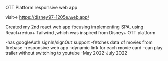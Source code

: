 OTT Platform responsive web app

visit-> https://disney97-1205e.web.app/


Created my 2nd react web app focusing implementing SPA, using React+redux+ Tailwind ,which was inspired from Disney+ OTT platform

-has googleAuth signIn/signOut support
-fetches data of movies from firebase
-responsive web app
-dynamic link for each movie card
-can play trailer without switching to youtube
-May 2022-July 2022

